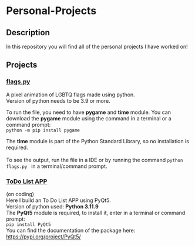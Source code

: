 # Personal-Projects

## Description
In this repository you will find all of the personal projects I have worked on!

## Projects
### [flags.py](https://github.com/Franciline/Personal-Projects/tree/main/Flags-pixel-animation)

A pixel animation of LGBTQ flags made using python.<br/>
Version of python needs to be 3.9 or more. <br/>

To run the file, you need to have **pygame** and **time** module. You can download the **pygame** module using the command in a terminal or a command prompt: <br/>
```python -m pip install pygame```<br/>

The **time** module is part of the Python Standard Library, so no installation is required. <br/><br/> 
To see the output, run the file in a IDE or by running the command ```python flags.py ``` in a terminal/command prompt.

### [ToDo List APP](https://github.com/Franciline/Personal-Projects/tree/main/ToDo-List-APP)
(on coding) <br/>
Here I build an To Do List APP using PyQt5. <br/>
Version of python used: **Python 3.11.9** <br/>
The **PyQt5** module is required, to install it, enter in a terminal or command prompt: <br/>
```pip install PyQt5```<br/>
You can find the documentation of the package here: https://pypi.org/project/PyQt5/



